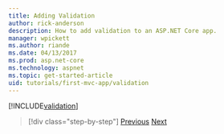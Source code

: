```yaml
---
title: Adding Validation
author: rick-anderson
description: How to add validation to an ASP.NET Core app.
manager: wpickett
ms.author: riande
ms.date: 04/13/2017
ms.prod: asp.net-core
ms.technology: aspnet
ms.topic: get-started-article
uid: tutorials/first-mvc-app/validation
---
```


[!INCLUDE[validation](../../includes/mvc-intro/validation.md)]

>[!div class="step-by-step"]
[Previous](new-field.md)
[Next](details.md)  
